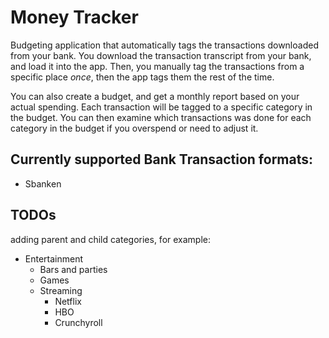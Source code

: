 # Money Tracker

Budgeting application that automatically tags the transactions downloaded from your bank. You download the transaction transcript from your bank, and load it into the app. Then, you manually tag the transactions from a specific place *once*, then the app tags them the rest of the time.

You can also create a budget, and get a monthly report based on your actual spending. Each transaction will be tagged to a specific category in the budget. You can then examine which transactions was done for each category in the budget if you overspend or need to adjust it.

## Currently supported Bank Transaction formats:
- Sbanken

## TODOs
adding parent and child categories, for example:
- Entertainment
  - Bars and parties
  - Games
  - Streaming
    - Netflix
    - HBO
    - Crunchyroll
